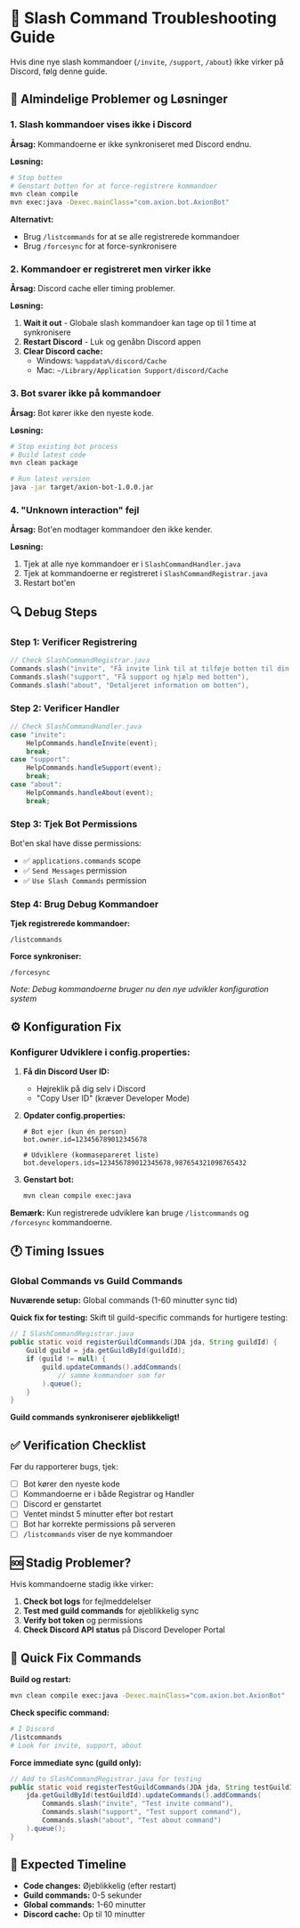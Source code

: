 # 🔧 Slash Command Troubleshooting Guide

Hvis dine nye slash kommandoer (`/invite`, `/support`, `/about`) ikke virker på Discord, følg denne guide.

## 🚨 **Almindelige Problemer og Løsninger**

### **1. Slash kommandoer vises ikke i Discord**

**Årsag:** Kommandoerne er ikke synkroniseret med Discord endnu.

**Løsning:**
```bash
# Stop botten
# Genstart botten for at force-registrere kommandoer
mvn clean compile
mvn exec:java -Dexec.mainClass="com.axion.bot.AxionBot"
```

**Alternativt:**
- Brug `/listcommands` for at se alle registrerede kommandoer
- Brug `/forcesync` for at force-synkronisere

### **2. Kommandoer er registreret men virker ikke**

**Årsag:** Discord cache eller timing problemer.

**Løsning:**
1. **Wait it out** - Globale slash kommandoer kan tage op til 1 time at synkronisere
2. **Restart Discord** - Luk og genåbn Discord appen
3. **Clear Discord cache:**
   - Windows: `%appdata%/discord/Cache`
   - Mac: `~/Library/Application Support/discord/Cache`

### **3. Bot svarer ikke på kommandoer**

**Årsag:** Bot kører ikke den nyeste kode.

**Løsning:**
```bash
# Stop existing bot process
# Build latest code
mvn clean package

# Run latest version
java -jar target/axion-bot-1.0.0.jar
```

### **4. "Unknown interaction" fejl**

**Årsag:** Bot'en modtager kommandoer den ikke kender.

**Løsning:**
1. Tjek at alle nye kommandoer er i `SlashCommandHandler.java`
2. Tjek at kommandoerne er registreret i `SlashCommandRegistrar.java`
3. Restart bot'en

## 🔍 **Debug Steps**

### **Step 1: Verificer Registrering**
```java
// Check SlashCommandRegistrar.java
Commands.slash("invite", "Få invite link til at tilføje botten til din server"),
Commands.slash("support", "Få support og hjælp med botten"),
Commands.slash("about", "Detaljeret information om botten"),
```

### **Step 2: Verificer Handler**
```java
// Check SlashCommandHandler.java
case "invite":
    HelpCommands.handleInvite(event);
    break;
case "support":
    HelpCommands.handleSupport(event);
    break;
case "about":
    HelpCommands.handleAbout(event);
    break;
```

### **Step 3: Tjek Bot Permissions**
Bot'en skal have disse permissions:
- ✅ `applications.commands` scope
- ✅ `Send Messages` permission
- ✅ `Use Slash Commands` permission

### **Step 4: Brug Debug Kommandoer**

**Tjek registrerede kommandoer:**
```
/listcommands
```

**Force synkroniser:**
```
/forcesync
```

*Note: Debug kommandoerne bruger nu den nye udvikler konfiguration system*

## ⚙️ **Konfiguration Fix**

### **Konfigurer Udviklere i config.properties:**

1. **Få din Discord User ID:**
   - Højreklik på dig selv i Discord
   - "Copy User ID" (kræver Developer Mode)

2. **Opdater config.properties:**
   ```properties
   # Bot ejer (kun én person)
   bot.owner.id=123456789012345678
   
   # Udviklere (kommasepareret liste)
   bot.developers.ids=123456789012345678,987654321098765432
   ```

3. **Genstart bot:**
   ```bash
   mvn clean compile exec:java
   ```

**Bemærk:** Kun registrerede udviklere kan bruge `/listcommands` og `/forcesync` kommandoerne.

## 🕐 **Timing Issues**

### **Global Commands vs Guild Commands**

**Nuværende setup:** Global commands (1-60 minutter sync tid)

**Quick fix for testing:**
Skift til guild-specific commands for hurtigere testing:

```java
// I SlashCommandRegistrar.java
public static void registerGuildCommands(JDA jda, String guildId) {
    Guild guild = jda.getGuildById(guildId);
    if (guild != null) {
        guild.updateCommands().addCommands(
            // samme kommandoer som før
        ).queue();
    }
}
```

**Guild commands synkroniserer øjeblikkeligt!**

## ✅ **Verification Checklist**

Før du rapporterer bugs, tjek:

- [ ] Bot kører den nyeste kode
- [ ] Kommandoerne er i både Registrar og Handler
- [ ] Discord er genstartet
- [ ] Ventet mindst 5 minutter efter bot restart
- [ ] Bot har korrekte permissions på serveren
- [ ] `/listcommands` viser de nye kommandoer

## 🆘 **Stadig Problemer?**

Hvis kommandoerne stadig ikke virker:

1. **Check bot logs** for fejlmeddelelser
2. **Test med guild commands** for øjeblikkelig sync
3. **Verify bot token** og permissions
4. **Check Discord API status** på Discord Developer Portal

## 📝 **Quick Fix Commands**

**Build og restart:**
```bash
mvn clean compile exec:java -Dexec.mainClass="com.axion.bot.AxionBot"
```

**Check specific command:**
```bash
# I Discord
/listcommands
# Look for invite, support, about
```

**Force immediate sync (guild only):**
```java
// Add to SlashCommandRegistrar.java for testing
public static void registerTestGuildCommands(JDA jda, String testGuildId) {
    jda.getGuildById(testGuildId).updateCommands().addCommands(
        Commands.slash("invite", "Test invite command"),
        Commands.slash("support", "Test support command"),
        Commands.slash("about", "Test about command")
    ).queue();
}
```

## 🎯 **Expected Timeline**

- **Code changes:** Øjeblikkelig (efter restart)
- **Guild commands:** 0-5 sekunder
- **Global commands:** 1-60 minutter
- **Discord cache:** Op til 10 minutter
